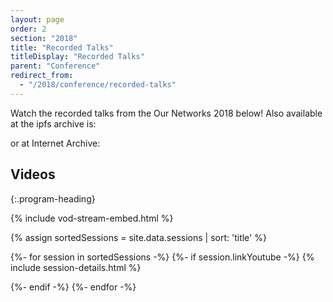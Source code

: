 ```yaml
---
layout: page
order: 2
section: "2018"
title: "Recorded Talks"
titleDisplay: "Recorded Talks"
parent: "Conference"
redirect_from:
  - "/2018/conference/recorded-talks"
---
```


Watch the recorded talks from the Our Networks 2018 below! Also available at the ipfs archive is:
<LINK>

or at Internet Archive: <LINK>

## Videos
{:.program-heading}

{% include vod-stream-embed.html %}

{% assign sortedSessions = site.data.sessions | sort: 'title' %}

{%- for session in sortedSessions -%}
  {%- if session.linkYoutube -%}
    {% include session-details.html %}
    
  {%- endif -%}
{%- endfor -%}
